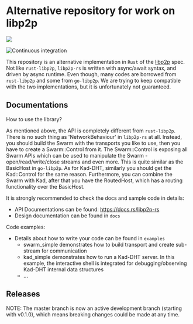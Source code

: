 # Alternative repository for work on libp2p

<a href="http://libp2p.io/"><img src="https://img.shields.io/badge/project-libp2p-yellow.svg?style=flat-square" /></a>

![Continuous integration](https://github.com/netwarps/libp2p-rs/workflows/Continuous%20integration/badge.svg?branch=master)

This repository is an alternative implementation in `Rust` of the [libp2p](https://libp2p.io) spec. Not like `rust-libp2p`, `libp2p-rs` is written with async/await syntax, and driven by async runtime. Even though, many codes are borrowed from `rust-libp2p` and some from `go-libp2p`. We are trying to keep compatible with the two implementations, but it is unfortunately not guaranteed.

## Documentations

How to use the library?

As mentioned above, the API is completely different from `rust-libp2p`. There is no such thing as 'NetworkBehaviour' in `libp2p-rs` at all. Instead, you should build the Swarm with the transports you like to use, then you have to create a Swarm::Control from it. The Swarm::Control is exposing all Swarm APIs which can be used to manipulate the Swarm - open/read/write/close streams and even more. This is quite similar as the BasicHost in `go-libp2p`. As for Kad-DHT, similarly you should get the Kad::Control for the same reason. Furthermore, you can combine the Swarm with Kad, after that you have the RoutedHost, which has a routing functionality over the BasicHost.

It is strongly recommended to check the docs and sample code in details:

- API Documentations can be found: https://docs.rs/libp2p-rs
- Design documentation can be found in `docs`

Code examples:

- Details about how to write your code can be found in `examples`
    + swarm_simple demonstrates how to build transport and create sub-stream for communication
    + kad_simple demonstrates how to run a Kad-DHT server. In this example, the interactive shell is integrated for debugging/observing Kad-DHT internal data structures
    + ... 

## Releases

NOTE: The master branch is now an active development branch (starting with v0.1.0), which means breaking changes could be made at any time.  
